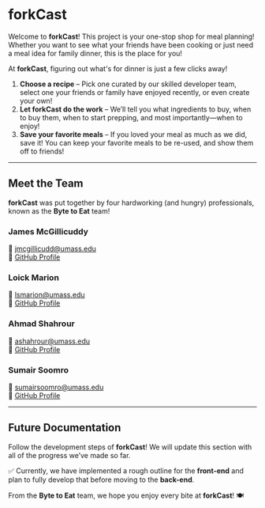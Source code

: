 # forkCast  

Welcome to **forkCast**! This project is your one-stop shop for meal planning! Whether you want to see what your friends have been cooking or just need a meal idea for family dinner, this is the place for you!  

At **forkCast**, figuring out what's for dinner is just a few clicks away!  

1. **Choose a recipe** – Pick one curated by our skilled developer team, select one your friends or family have enjoyed recently, or even create your own!  
2. **Let forkCast do the work** – We’ll tell you what ingredients to buy, when to buy them, when to start prepping, and most importantly—when to enjoy!
3. **Save your favorite meals** – If you loved your meal as much as we did, save it! You can keep your favorite meals to be re-used, and show them off to friends!  

---  

## Meet the Team  

**forkCast** was put together by four hardworking (and hungry) professionals, known as the **Byte to Eat** team!  

### James McGillicuddy  
📧 jmcgillicudd@umass.edu  
🔗 [GitHub Profile](https://github.com/JamesM813/)  

### Loick Marion  
📧 lsmarion@umass.edu  
🔗 [GitHub Profile](https://github.com/LoickMarion/)  

### Ahmad Shahrour  
📧 ashahrour@umass.edu  
🔗 [GitHub Profile](https://github.com/ashahrourr/)  

### Sumair Soomro  
📧 sumairsoomro@umass.edu  
🔗 [GitHub Profile](https://github.com/SumairSoomro/)  

---  

## Future Documentation  

Follow the development steps of **forkCast**! We will update this section with all of the progress we’ve made so far.  

✅ Currently, we have implemented a rough outline for the **front-end** and plan to fully develop that before moving to the **back-end**.  

From the **Byte to Eat** team, we hope you enjoy every bite at **forkCast**! 🍽️  